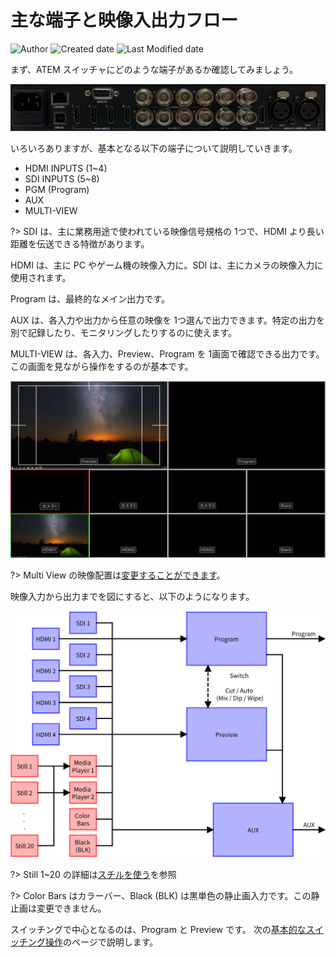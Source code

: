 # 主な端子と映像入出力フロー

![Author](https://img.shields.io/badge/Author-aKuad-brightgreen)
![Created date](https://img.shields.io/badge/Created-2023%2F08%2F20-blue)
![Last Modified date](https://img.shields.io/badge/Last%20Modified-2023%2F09%2F10-blue)

まず、ATEM スイッチャにどのような端子があるか確認してみましょう。

![ATEM Interface connectors](./media/interface-conn.webp ':size=700')

いろいろありますが、基本となる以下の端子について説明していきます。

* HDMI INPUTS (1~4)
* SDI INPUTS (5~8)
* PGM (Program)
* AUX
* MULTI-VIEW

?> SDI は、主に業務用途で使われている映像信号規格の 1つで、HDMI より長い距離を伝送できる特徴があります。

HDMI は、主に PC やゲーム機の映像入力に。SDI は、主にカメラの映像入力に使用されます。

Program は、最終的なメイン出力です。

AUX は、各入力や出力から任意の映像を 1つ選んで出力できます。特定の出力を別で記録したり、モニタリングしたりするのに使えます。

MULTI-VIEW は、各入力、Preview、Program を 1画面で確認できる出力です。
この画面を見ながら操作をするのが基本です。

![ATEM Multi View](./media/atem-multi-view.webp ':size=700')

?> Multi View の映像配置は[変更することができます](./custom-multiview.md)。

映像入力から出力までを図にすると、以下のようになります。

![ATEM Video flow diagram](./media/atem-videoio-draw.svg ':size=700')

?> Still 1~20 の詳細は[スチルを使う](./use-still)を参照

?> Color Bars はカラーバー、Black (BLK) は黒単色の静止画入力です。この静止画は変更できません。

スイッチングで中心となるのは、Program と Preview です。
次の[基本的なスイッチング操作](./basic-switching)のページで説明します。
